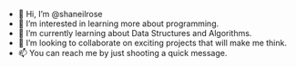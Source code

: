 - 👋 Hi, I’m @shaneilrose
- 👀 I’m interested in learning more about programming.
- 🌱 I’m currently learning about Data Structures and Algorithms.
- 💞️ I’m looking to collaborate on exciting projects that will make me think.
- 📫 You can reach me by just shooting a quick message.

<!---
shaneilrose/shaneilrose is a ✨ special ✨ repository because its `README.md` (this file) appears on your GitHub profile.
You can click the Preview link to take a look at your changes.
--->
